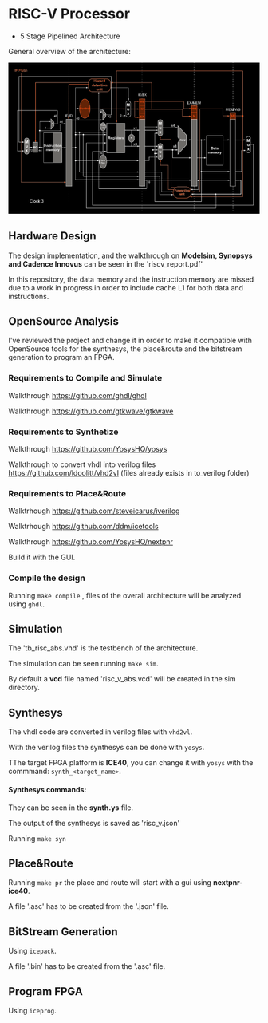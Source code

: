 # RISC-V Processor

- 5 Stage Pipelined Architecture

General overview of the architecture:

<img src="https://github.com/EneaDim/RISC-V/blob/main/riscvArch.png">

## Hardware Design

The design implementation, and the walkthrough on <b>Modelsim, Synopsys and Cadence Innovus</b> can be seen in the 'riscv_report.pdf'

In this repository, the data memory and the instruction memory are missed due to a work in progress in order to include cache L1 for both data and instructions.

## OpenSource Analysis

I've reviewed the project and change it in order to make it compatible with OpenSource tools for the synthesys, the place&route and the bitstream generation to program an FPGA.

### Requirements to Compile and Simulate

Walkthrough <https://github.com/ghdl/ghdl>

Walkthrough <https://github.com/gtkwave/gtkwave>

### Requirements to Synthetize

Walkthrough <https://github.com/YosysHQ/yosys>

Walkthrough to convert vhdl into verilog files <https://github.com/ldoolitt/vhd2vl> (files already exists in to_verilog folder)

### Requirements to Place&Route

Walktrhough <https://github.com/steveicarus/iverilog>

Walktrhough <https://github.com/ddm/icetools>

Walkthrough <https://github.com/YosysHQ/nextpnr>

Build it with the GUI.

### Compile the design

Running ```make compile``` , files of the overall architecture will be analyzed using ```ghdl```.

## Simulation

The 'tb_risc_abs.vhd' is the testbench of the architecture.

The simulation can be seen running ```make sim```.

By default a <b>vcd</b> file named 'risc_v_abs.vcd' will be created in the sim directory.

## Synthesys

The vhdl code are converted in verilog files with ```vhd2vl```.

With the verilog files the synthesys can be done with ```yosys```.

TThe target FPGA platform is <b>ICE40</b>, you can change it with ```yosys``` with the commmand: ```synth_<target_name>```.

#### Synthesys commands:

They can be seen in the <b>synth.ys</b> file.

The output of the synthesys is saved as 'risc\_v.json'

Running ```make syn```

## Place&Route

Running ```make pr``` the place and route will start with a gui using <b>nextpnr-ice40</b>.

A file '.asc' has to be created from the '.json' file.

## BitStream Generation
Using ```icepack```.

A file '.bin' has to be created from the '.asc' file.

## Program FPGA
Using ```iceprog```.
